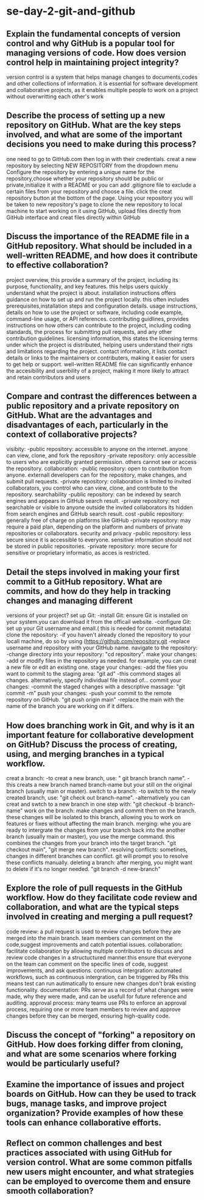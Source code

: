# se-day-2-git-and-github
## Explain the fundamental concepts of version control and why GitHub is a popular tool for managing versions of code. How does version control help in maintaining project integrity?
version control is a system that helps manage changes to documents,codes and other collections of information. it is essential for software development and collaborative projects, as it enables multiple people to work on a project without overwritting each other's work 

## Describe the process of setting up a new repository on GitHub. What are the key steps involved, and what are some of the important decisions you need to make during this process?
one need to go to GitHub.com then log in with their credentials.
creat a new repository by selecting NEW REPOSITORY from the dropdown menu
Configure the repository by entering a unique name for the repository,choose whether your repository should be public or private,initialize it with a README or you can add .gitignore file to exclude a certain files from your repository and choose a file. click the creat repository button at the bottom of the page. Using your repository you will be taken to new repository's page to clone the new repository to local machine to start working on it using GitHub, upload files directly from GitHub interface and creat files directly within GitHub


## Discuss the importance of the README file in a GitHub repository. What should be included in a well-written README, and how does it contribute to effective collaboration?
project overview, this provide a summary of the project, including its purpose, functionality, and key features. this helps users quickly understand what the project is about.
installation instructions offers guidance on how to set up and run the project locally. this often includes prerequisites,installation steps and configuration details.
usage instructions, details on how to use the project or software, including code example, command-line usage, or API references.
contributing guidlines, provides instructions on how others can contribute to the project, including coding standards, the process for submitting pull requests, and any other contribution guidelines.
licensing information, this states the licensing terms under which the project is distributed, helping users understand their rigts and limitations regarding the project.
contact information, it lists contact details or links to the maintainers or contributers, making it easier for users to get help or support.
well-written README file can significantly enhance the accesibility and userbility of a project, making it more likely to attract and retain contributors and users


## Compare and contrast the differences between a public repository and a private repository on GitHub. What are the advantages and disadvantages of each, particularly in the context of collaborative projects?
visibity:
-public repository: accessible to anyone on the internet. anyone can view, clone, and fork the repository
-private repository: only accessible to users who are explicitly granted permission. others cannot see or access the repository.
collaboration:
-public repository: open to contribution from anyone. externall developers can for the repository, make changes, and submit pull requests.
-private repository: collaboration is limited to invited collaborators, you control who can view, clone, and contrbute to the repository.
searchability
-public repository: can be indexed by search engines and appears in GitHub search result.
-private repository: not searchable or visible to anyone outside the invited collaborators its hidden from search engines and GitHub search result.
cost
-public repository: generally free of charge on platforms like GitHub
-private repository: may require a paid plan, depending on the platform and numbers of private repositories or collaborators.
security and privacy
-public repository: less secure since it is accessible to everyone. sensitive information should not be stored in public repositories.
-private repository: more secure for sensitive or proprietary informatio, as acces is restricted.

## Detail the steps involved in making your first commit to a GitHub repository. What are commits, and how do they help in tracking changes and managing different
versions of your project?
set up Git:
    -install Git: ensure Git is installed on your system.you can download it from the officail website.
    -configure Git: set up your Git username and email.( this is needed for commit metadata)
    clone the repository:
    -if you haven't already cloned the repository to your locall machine, do so by using (https://github.com/repository.git
    -replace username and repository with your GitHub name.
navigate to the repository:
     -change directory into your repository: "cd repository".
make your changes:
      -add or modify files in the repository as needed. for example, you can creat a new file or edit an existing one.
stage your changes:
       -add the files you want to commit to the staging area: "git ad"
       -this commond stages all changes.
       alternatively, specify individual file instead of...
commit your changes:
       -commit the staged changes with a descriptive massage: "git commit -m"
push your changes:
        -push your commit to the remote repository on GitHub. "git push origin main"
        -replace the main with the name of the branch you are working on if it differs.

## How does branching work in Git, and why is it an important feature for collaborative development on GitHub? Discuss the process of creating, using, and merging branches in a typical workflow.
creat a branch:
         -to creat a new branch, use: " git branch branch name".
         -this creats a new branch named branch-name but your still on the original branch (usually main or master).
switch to a branch:
          -to switch to the newly created branch, use: "git check out branch-name".
          -alternatively you can creat and swtch to a new branch in one step with: "git checkout -b branch-name"
work on the branch: make changes and commit them on the branch. these changes will be isolated to this branch, allowing you to work on features or fixes without affecting the              main branch.
merging: whe you are ready to intergrate the changes from your branch back into the another branch (usually main or master), you use the merge command. this combines            the changes from your branch into the target branch. "git checkout main", "git merge new branch".
resolving conflicts: sometines, changes in different branches can conflict. git will prompt you to resolve these conflicts manually.
deleting a branch: after merging, you might want to delete if it's no longer needed. "git branch -d new-branch"
           
## Explore the role of pull requests in the GitHub workflow. How do they facilitate code review and collaboration, and what are the typical steps involved in creating and merging a pull request?
code review: a pull request is used to review changes before they are merged into the main branch. team members can comment on the code,suggest improvements and catch potential issues.
collaboration: facilitate collaboration by allowing multiple contributors to discuss and review code changes in a structuctured manner.this ensure that everyone on the team can comment on the specific lines of code, suggest improvements, and ask questions.
continuous intergration: automated workflows, such as continuous intergration, can be triggered by PRs this means test can run autimatically to ensure new changes don't brak existing functionality.
documentation: PRs serve as a record of what changes were made, why they were made, and can be usefull for future reference and auditing.
approval process: many teams use PRs to enforce an approval process, requiring one or more team members to review and approve changes before they can be merged, ensuring high-quality code.

## Discuss the concept of "forking" a repository on GitHub. How does forking differ from cloning, and what are some scenarios where forking would be particularly useful?

## Examine the importance of issues and project boards on GitHub. How can they be used to track bugs, manage tasks, and improve project organization? Provide examples of how these tools can enhance collaborative efforts.

## Reflect on common challenges and best practices associated with using GitHub for version control. What are some common pitfalls new users might encounter, and what strategies can be employed to overcome them and ensure smooth collaboration?
